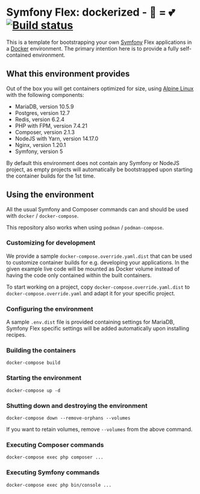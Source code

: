 # Symfony Flex: dockerized - 🐋 = 💕 [![Build status][bs-image]][bs-url]

This is a template for bootstrapping your own [Symfony][symfony] Flex applications
in a [Docker][docker] environment. The primary intention here is to provide a
fully self-contained environment.

## What this environment provides

Out of the box you will get containers optimized for size, using [Alpine Linux][alpine]
with the following components:

-   MariaDB, version 10.5.9
-   Postgres, version 12.7
-   Redis, version 6.2.4
-   PHP with FPM, version 7.4.21
-   Composer, version 2.1.3
-   NodeJS with Yarn, version 14.17.0
-   Nginx, version 1.20.1
-   Symfony, version 5

By default this environment does not contain any Symfony or NodeJS project,
as empty projects will automatically be bootstrapped upon starting the container
builds for the 1st time.

## Using the environment

All the usual Symfony and Composer commands can and should be used with `docker`
/ `docker-compose`.

This repository also works when using `podman` / `podman-compose`.

### Customizing for development

We provide a sample `docker-compose.override.yaml.dist` that can be used to
customize container builds for e.g. developing your applications. In the given
example live code will be mounted as Docker volume instead of having the code
only contained within the built containers.

To start working on a project, copy `docker-compose.override.yaml.dist` to
`docker-compose.override.yaml` and adapt it for your specific project.

### Configuring the environment

A sample `.env.dist` file is provided containing settings for MariaDB, Symfony
Flex specific settings will be added automatically upon installing recipes.

### Building the containers

```console
docker-compose build
```

### Starting the environment

```console
docker-compose up -d
```

### Shutting down and destroying the environment

```console
docker-compose down --remove-orphans --volumes
```

If you want to retain volumes, remove `--volumes` from the above command.

### Executing Composer commands

```console
docker-compose exec php composer ...
```

### Executing Symfony commands

```console
docker-compose exec php bin/console ...
```

[bs-image]: https://travis-ci.com/kogitoapp/symfony-flex-docker.svg?branch=master
[bs-url]: https://travis-ci.com/kogitoapp/symfony-flex-docker
[symfony]: https://symfony.com/
[docker]: https://docker.com/
[alpine]: https://alpinelinux.org/

